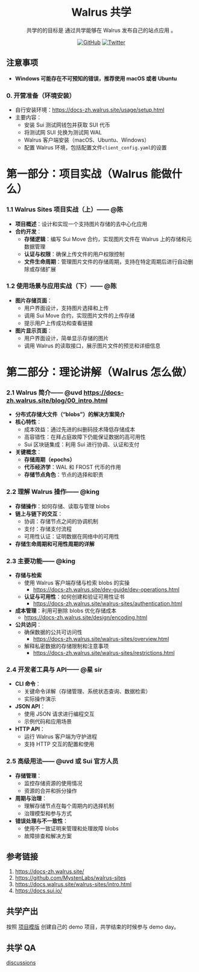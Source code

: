 <div align="center">
  <h1> Walrus 共学 </h1>

 <p>  共学的的目标是 通过共学能够在 Walrus 发布自己的站点应用 。</p>

 <p>
    <a href="https://github.com/CreatorsDAO"><img src="https://badgen.net/badge/icon/github?icon=github&label" alt="GitHub" /></a>
    <a href="https://twitter.com/Labs706"><img src="https://badgen.net/badge/icon/twitter?icon=twitter&label" alt="Twitter" /></a>
  </p>

</div>

## **注意事项**

- **Windows 可能存在不可预知的错误，推荐使用 macOS 或者 Ubuntu**

### **0. 开营准备（环境安装）**

- 自行安装环境：https://docs-zh.walrus.site/usage/setup.html
- 主要内容：
    - 安装 Sui 测试网钱包并获取 SUI 代币
    - 将测试网 SUI 兑换为测试网 WAL
    - Walrus 客户端安装（macOS、Ubuntu、Windows）
    - 配置 Walrus 环境，包括配置文件`client_config.yaml`的设置

# **第一部分：项目实战（Walrus 能做什么）**

### **1.1 Walrus Sites 项目实战（上）—— @陈**

- **项目概述**：设计和实现一个支持图片存储的去中心化应用
- **合约开发**：
    - **存储逻辑**：编写 Sui Move 合约，实现图片文件在 Walrus 上的存储和元数据管理
    - **认证与权限**：确保上传文件的用户权限控制
    - **文件生命周期**：管理图片文件的存储周期，支持在特定周期后进行自动删除或存储扩展

### **1.2 使用场景与应用实战（下）—— @陈**

- **图片存储页面**：
    - 用户界面设计，支持图片选择和上传
    - 调用 Sui Move 合约，实现图片文件的上传存储
    - 提示用户上传成功和查看链接
- **图片显示页面**：
    - 用户界面设计，简单显示存储的图片
    - 调用 Walrus 的读取接口，展示图片文件的预览和详细信息

# **第二部分：理论讲解（Walrus 怎么做）**

### **2.1 Walrus 简介—— @uvd** https://docs-zh.walrus.site/blog/00_intro.html

- **分布式存储大文件（“blobs”）的解决方案简介**
- **核心特性**：
    - 成本效益：通过先进的纠删码技术降低存储成本
    - 高容错性：在拜占庭故障下仍能保证数据的高可用性
    - Sui 区块链集成：利用 Sui 进行协调、认证和支付
- **关键概念**：
    - **存储周期（epochs）**
    - **代币经济学**：WAL 和 FROST 代币的作用
    - **存储节点角色**：节点的选择和职责

### **2.2 理解 Walrus 操作—— @king**

- **存储操作**：如何存储、读取与管理 blobs
- **链上与链下的交互**：
    - 协调：存储节点之间的协调机制
    - 支付：存储支付流程
    - 可用性认证：证明数据在网络中的可用性
- **存储生命周期和可用性周期的详解**

### **2.3 主要功能—— @king**

- **存储与检索** 
    - 使用 Walrus 客户端存储与检索 blobs 的实操
        - https://docs-zh.walrus.site/dev-guide/dev-operations.html
    - **认证与可用性**：如何创建和验证可用性证书
        - https://docs-zh.walrus.site/walrus-sites/authentication.html
- **成本管理**：利用可删除 blobs 优化存储成本
    - https://docs-zh.walrus.site/design/encoding.html
- **公共访问**：
    - 确保数据的公共可访问性
        - https://docs-zh.walrus.site/walrus-sites/overview.html
    - 解释私密数据的存储限制和注意事项
        - https://docs-zh.walrus.site/walrus-sites/restrictions.html
### **2.4 开发者工具与 API—— @星 sir** 

- **CLI 命令**：
    - 关键命令详解（存储管理、系统状态查询、数据检索）
    - 实际操作演示
- **JSON API**：
    - 使用 JSON 请求进行编程交互
    - 示例代码和应用场景
- **HTTP API**：
    - 运行 Walrus 客户端为守护进程
    - 支持 HTTP 交互的配置和使用

### **2.5 高级用法—— @uvd 或 Sui 官方人员**

- **存储管理**：
    - 监控存储资源的使用情况
    - 资源的合并和拆分操作
- **周期与治理**：
    - 理解存储节点在每个周期内的选择机制
    - 治理模型和参与方式
- **错误处理与不一致性**：
    - 使用不一致证明来管理和处理故障 blobs
    - 故障排查和解决方案

## 参考链接

1. https://docs-zh.walrus.site/
2. https://github.com/MystenLabs/walrus-sites
3. https://docs.walrus.site/walrus-sites/intro.html
4. https://docs.sui.io/

## 共学产出

按照 [项目模版](https://github.com/orgs/CreatorsDAO/discussions/60) 创建自己的 demo 项目，共学结束的时候参与 demo day。

## 共学 QA

[discussions](https://github.com/orgs/CreatorsDAO/discussions/categories/q-a)
